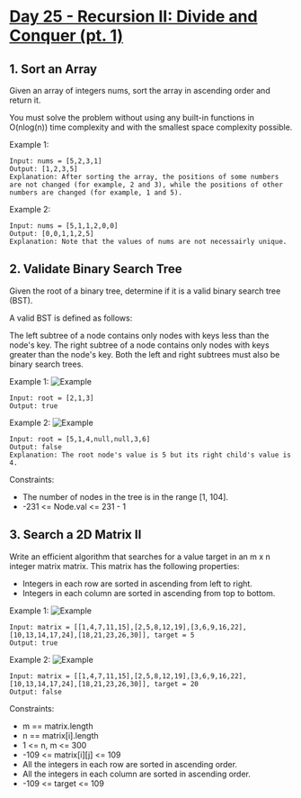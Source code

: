 #  [Day 25 - Recursion II: Divide and Conquer (pt. 1)](https://leetcode.com/explore/learn/card/recursion-ii/)


## 1. Sort an Array

Given an array of integers nums, sort the array in ascending order and return it.

You must solve the problem without using any built-in functions in O(nlog(n)) time complexity and with the smallest space complexity possible.

Example 1:

```
Input: nums = [5,2,3,1]
Output: [1,2,3,5]
Explanation: After sorting the array, the positions of some numbers are not changed (for example, 2 and 3), while the positions of other numbers are changed (for example, 1 and 5).
```

Example 2:

```
Input: nums = [5,1,1,2,0,0]
Output: [0,0,1,1,2,5]
Explanation: Note that the values of nums are not necessairly unique.
```

## 2. Validate Binary Search Tree

Given the root of a binary tree, determine if it is a valid binary search tree (BST).

A valid BST is defined as follows:

The left subtree of a node contains only nodes with keys less than the node's key.
The right subtree of a node contains only nodes with keys greater than the node's key.
Both the left and right subtrees must also be binary search trees.
 
Example 1:
![Example](https://assets.leetcode.com/uploads/2020/12/01/tree1.jpg)

```
Input: root = [2,1,3]
Output: true
```

Example 2:
![Example](https://assets.leetcode.com/uploads/2020/12/01/tree2.jpg)

```
Input: root = [5,1,4,null,null,3,6]
Output: false
Explanation: The root node's value is 5 but its right child's value is 4.
```

Constraints:
* The number of nodes in the tree is in the range [1, 104].
* -231 <= Node.val <= 231 - 1

## 3. Search a 2D Matrix II

Write an efficient algorithm that searches for a value target in an m x n integer matrix matrix. This matrix has the following properties:

* Integers in each row are sorted in ascending from left to right.
* Integers in each column are sorted in ascending from top to bottom.
 
Example 1:
![Example](https://assets.leetcode.com/uploads/2020/11/24/searchgrid2.jpg)

```
Input: matrix = [[1,4,7,11,15],[2,5,8,12,19],[3,6,9,16,22],[10,13,14,17,24],[18,21,23,26,30]], target = 5
Output: true
```

Example 2:
![Example](https://assets.leetcode.com/uploads/2020/11/24/searchgrid.jpg)

```
Input: matrix = [[1,4,7,11,15],[2,5,8,12,19],[3,6,9,16,22],[10,13,14,17,24],[18,21,23,26,30]], target = 20
Output: false
```
Constraints:
* m == matrix.length
* n == matrix[i].length
* 1 <= n, m <= 300
* -109 <= matrix[i][j] <= 109
* All the integers in each row are sorted in ascending order.
* All the integers in each column are sorted in ascending order.
* -109 <= target <= 109
